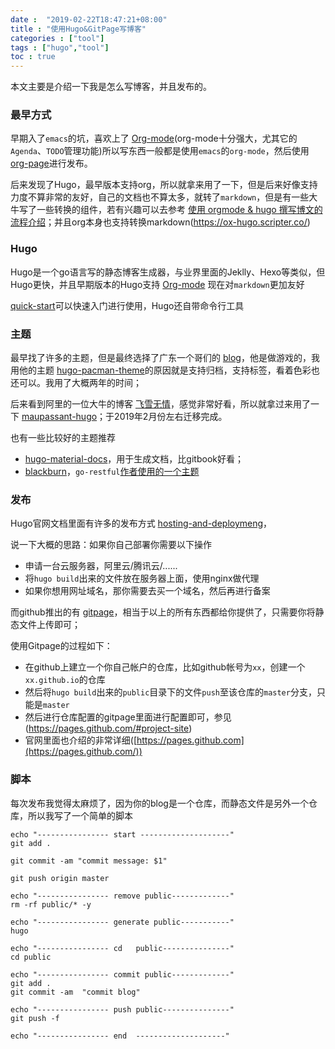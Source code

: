```yaml
---
date :  "2019-02-22T18:47:21+08:00" 
title : "使用Hugo&GitPage写博客" 
categories : ["tool"] 
tags : ["hugo","tool"] 
toc : true
---
```


本文主要是介绍一下我是怎么写博客，并且发布的。

### 最早方式

早期入了`emacs`的坑，喜欢上了 [Org-mode](http://orgmode.org/worg/org-tutorials/)(org-mode十分强大，尤其它的`Agenda`、`TODO`管理功能)所以写东西一般都是使用`emacs`的`org-mode`，然后使用 [org-page](https://github.com/sillykelvin/org-page)进行发布。

后来发现了Hugo，最早版本支持org，所以就拿来用了一下，但是后来好像支持力度不算非常的友好，自己的文档也不算太多，就转了`markdown`，但是有一些大牛写了一些转换的组件，若有兴趣可以去参考 [使用 orgmode & hugo 撰写博文的流程介绍](https://emacs-china.org/t/topic/5427)；并且org本身也支持转换markdown(https://ox-hugo.scripter.co/)

### Hugo

Hugo是一个go语言写的静态博客生成器，与业界里面的Jeklly、Hexo等类似，但Hugo更快，并且早期版本的Hugo支持 [Org-mode](http://orgmode.org/worg/org-tutorials/) 现在对`markdown`更加友好

[quick-start](https://gohugo.io/getting-started/quick-start/)可以快速入门进行使用，Hugo还自带命令行工具

### 主题

最早找了许多的主题，但是最终选择了广东一个哥们的 [blog](https://blog.coderzh.com/)，他是做游戏的，我用他的主题 [hugo-pacman-theme](https://themes.gohugo.io/hugo-pacman-theme/)的原因就是支持归档，支持标签，看着色彩也还可以。我用了大概两年的时间；

后来看到阿里的一位大牛的博客 [飞雪无情](https://github.com/rujews/maupassant-hugo)，感觉非常好看，所以就拿过来用了一下 [maupassant-hugo](https://github.com/rujews/maupassant-hugo)；于2019年2月份左右迁移完成。

也有一些比较好的主题推荐

- [hugo-material-docs](https://github.com/digitalcraftsman/hugo-material-docs)，用于生成文档，比gitbook好看；
- [blackburn](https://github.com/yoshiharuyamashita/blackburn)，`go-restful`[作者使用的一个主题](http://ernestmicklei.com/)

### 发布

Hugo官网文档里面有许多的发布方式 [hosting-and-deploymeng](https://gohugo.io/hosting-and-deployment/)，

说一下大概的思路：如果你自己部署你需要以下操作

- 申请一台云服务器，阿里云/腾讯云/......
- 将`hugo build`出来的文件放在服务器上面，使用nginx做代理
- 如果你想用网址域名，那你需要去买一个域名，然后再进行备案

而github推出的有 [gitpage](https://pages.github.com)，相当于以上的所有东西都给你提供了，只需要你将静态文件上传即可；

使用Gitpage的过程如下：

- 在github上建立一个你自己帐户的仓库，比如github帐号为`xx`，创建一个 `xx.github.io`的仓库
- 然后将`hugo build`出来的`public`目录下的文件`push`至该仓库的`master`分支，只能是`master`
- 然后进行仓库配置的gitpage里面进行配置即可，参见(https://pages.github.com/#project-site)
- 官网里面也介绍的非常详细([https://pages.github.com](https://pages.github.com/))

### 脚本

每次发布我觉得太麻烦了，因为你的blog是一个仓库，而静态文件是另外一个仓库，所以我写了一个简单的脚本

```shell
echo "---------------- start --------------------"
git add .

git commit -am "commit message: $1"

git push origin master

echo "---------------- remove public-------------"
rm -rf public/* -y

echo "---------------- generate public-----------"
hugo

echo "---------------- cd   public---------------"
cd public

echo "---------------- commit public-------------"
git add .
git commit -am  "commit blog"

echo "---------------- push public---------------"
git push -f

echo "---------------- end  --------------------"
```

